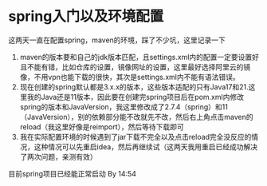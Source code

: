 # spring入门以及环境配置

这两天一直在配置spring，maven的环境，踩了不少坑，这里记录一下  
1. maven的版本要和自己的jdk版本匹配，且settings.xml内的配置一定要设置好且不能有错，比如仓库的设置，镜像网址的设置，这里最好选择阿里云的镜像，不用vpn也能下载的很快，其次是settings.xml内不能有语法错误。
2. 现在创建的spring默认都是3.x.x的版本，这些版本适配的只有Java17和21.这里我的Java还是11版本，因此要在创建完spring项目后在pom.xml内修改spring的版本和JavaVersion，我这里修改成了2.7.4（spring）和11（JavaVersion），别的依赖部分能不改就先不改，然后右上角点击maven的reload（我这里好像是reimport），然后等待下载即可
3. 我在实际配置环境的时候遇到了jar下载不完全以及点击reload完全没反应的情况，这种情况可以先重启idea，然后再继续试（这两天我用重启已经成功解决了两次问题，亲测有效）

目前spring项目已经能正常启动 By 14:54
